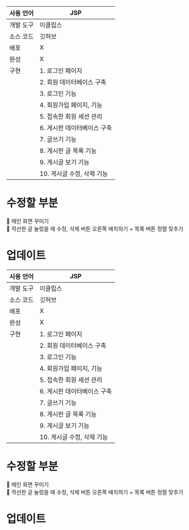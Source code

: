 | 사용 언어 | JSP |
| --- | --- |
| 개발 도구 | 이클립스 |
| 소스 코드 | 깃허브 |
| 배포 | X |
| 완성 | X |
| 구현  | 1. 로그인 페이지 |
|  | 2. 회원 데이터베이스 구축 |
|  | 3. 로그인 기능 |
|  | 4. 회원가입 페이지, 기능 |
|  | 5. 접속한 회원 세션 관리 |
|  | 6. 게시판 데이터베이스 구축 |
|  | 7. 글쓰기 기능  |
|  | 8. 게시판 글 목록 기능 |
|  | 9. 게시글 보기 기능  |
|  | 10. 게시글 수정, 삭제 기능 |




# 수정할 부분

<aside>
📎 메인 화면 꾸미기

</aside>

<aside>
📎 작선한 글 눌렀을 때 수정, 삭제 버튼 오른쪽 배치하기 + 목록 버튼 정렬 맞추기

</aside>




# 업데이트
| 사용 언어 | JSP |
| --- | --- |
| 개발 도구 | 이클립스 |
| 소스 코드 | 깃허브 |
| 배포 | X |
| 완성 | X |
| 구현  | 1. 로그인 페이지 |
|  | 2. 회원 데이터베이스 구축 |
|  | 3. 로그인 기능 |
|  | 4. 회원가입 페이지, 기능 |
|  | 5. 접속한 회원 세션 관리 |
|  | 6. 게시판 데이터베이스 구축 |
|  | 7. 글쓰기 기능  |
|  | 8. 게시판 글 목록 기능 |
|  | 9. 게시글 보기 기능  |
|  | 10. 게시글 수정, 삭제 기능 |




# 수정할 부분

<aside>
📎 메인 화면 꾸미기

</aside>


<aside>
📎 작선한 글 눌렀을 때 수정, 삭제 버튼 오른쪽 배치하기 + 목록 버튼 정렬 맞추기

</aside>

# 업데이트

